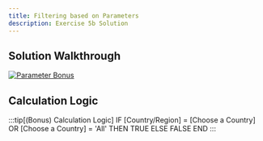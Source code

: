 ```yaml
---
title: Filtering based on Parameters
description: Exercise 5b Solution
---
```

## Solution Walkthrough

[![Parameter Bonus](/gifs/5.2-filter.gif)](/gifs/5.2-filter.gif)

## Calculation Logic

:::tip[(Bonus) Calculation Logic]
IF [Country/Region] = [Choose a Country] OR [Choose a Country] = 'All' THEN TRUE ELSE FALSE END
:::
